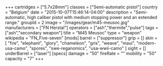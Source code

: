 +++
cartridges = ["5.7x28mm"]
classes = ["Semi-automatic pistol"]
country = "Belgium"
date = "2015-10-07T15:46:14-04:00"
description = "Semi-automatic, high caliber pistol with medium stopping power and an extended range."
groupId = 2
image = "/images/gear/m45-meusoc.jpg"
manufacturers = ["FN Herstal"]
operators = ["ash","thermite","pulse"]
tags = ["ash","secondary weapon"]
title = "M45 Meusoc"
type = "weapon"
wikipedia = "FN_Five-seven"
[mods]
  barrel = ["suppressor"]
  grip = []
  skin = [
    "fire",
    "elephant",
    "glory",
    "chameleon",
    "gris",
    "weave",
    "maui",
    "modern-usa-camo",
    "spores",
    "swe-reganomics",
    "usa-wwii-camo"
  ]
  sight = []
  underBarrel = ["laser"]
[specs]
  damage = "50"
  fireRate = ""
  mobility = "50"
  capacity = "7"
+++
